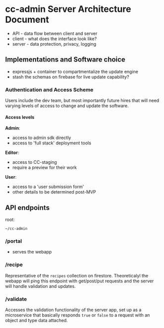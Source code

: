 # cc-admin Server Architecture Document

- API - data flow between client and server
- client - what does the interface look like?
- server - data protection, privacy, logging

## Implementations and Software choice

- expressjs + container to compartmentalize the update engine
- stash the schemas on firebase for live update capability?


### Authentication and Access Scheme

Users include the dev team, but most importantly future hires that will need varying levels of access to change and update the software.

#### Access levels

**Admin**:

- access to admin sdk directly
- access to 'full stack' deployment tools

**Editor**:

- access to CC-staging
- require a preview for their work

**User**:

- access to a 'user submission form'
- other details to be determined post-MVP


## API endpoints

root: 

`~/cc-admin`

### /portal

- serves the webapp


### /recipe

Representative of the `recipes` collection on firestore. Theoreticalyl the webapp will ping this endpoint with get/post/put requests and the server will handle validation and updates.

### /validate

Accesses the validation functionality of the server app, set up as a microservice that basically responds `true` or `false` to a request with an object and type data attached.
